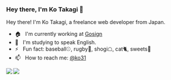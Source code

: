 ### Hey there, I'm Ko Takagi 👋

Hey there! I'm Ko Takagi, a freelance web developer from Japan.

- 🏠 &nbsp; I'm currently working at [Gosign](https://go-sign.info)
- 🌱 &nbsp; I'm studying to speak English.
- ⚡️ &nbsp; Fun fact: baseball⚾, rugby🏉, shogi☖, cat🐈, sweets🍰
- 📫 &nbsp; How to reach me: [@ko31](https://twitter.com/ko31)

<a href="https://github.com/ko31">
  <img align="left" src="https://github-readme-stats.vercel.app/api?username=ko31&count_private=true&show_icons=true" />
</a>
<a href="https://github.com/ko31">
  <img align="left" src="https://github-readme-stats.vercel.app/api/top-langs/?username=ko31" />
</a>
